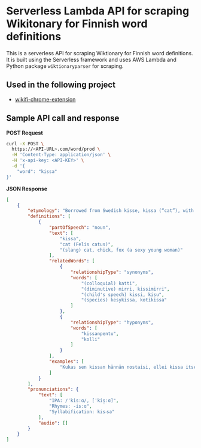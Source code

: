# Serverless Lambda API for scraping Wikitonary for Finnish word definitions

This is a serverless API for scraping Wiktionary for Finnish word definitions. It is built using the Serverless framework and uses AWS Lambda and Python package `wiktionaryparser` for scraping. 

## Used in the following project

- [wikifi-chrome-extension](https://github.com/shamsch/wikifi-chrome-extension)

## Sample API call and response

**POST Request**
```bash
curl -X POST \
  https://<API-URL>.com/word/prod \
  -H 'Content-Type: application/json' \
  -H 'x-api-key: <API-KEY>' \
  -d '{
    "word": "kissa"
}'
```
**JSON Response**
```json
[
	{
		"etymology": "Borrowed from Swedish kisse, kissa (“cat”), with other dialectal forms including kise, kiss. Probably ultimately from a cat call \"kis-kis-kis\" used throughout Europe (see kis; also compare Russian киса (kisa)).\n",
		"definitions": [
			{
				"partOfSpeech": "noun",
				"text": [
					"kissa",
					"cat (Felis catus)",
					"(slang) cat, chick, fox (a sexy young woman)"
				],
				"relatedWords": [
					{
						"relationshipType": "synonyms",
						"words": [
							"(colloquial) katti",
							"(diminutive) mirri, kissimirri",
							"(child's speech) kissi, kisu",
							"(species) kesykissa, kotikissa"
						]
					},
					{
						"relationshipType": "hyponyms",
						"words": [
							"kissanpentu",
							"kolli"
						]
					}
				],
				"examples": [
					"Kukas sen kissan hännän nostaisi, ellei kissa itse? ― Who would raise the cat's tail if not the cat itself?"
				]
			}
		],
		"pronunciations": {
			"text": [
				"IPA: /ˈkisːɑ/, [ˈkis̠ːɑ]",
				"Rhymes: -isːɑ",
				"Syllabification: kis‧sa"
			],
			"audio": []
		}
	}
]
```



